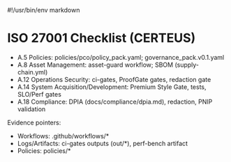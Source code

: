 #!/usr/bin/env markdown

# ISO 27001 Checklist (CERTEUS)

- A.5 Policies: policies/pco/policy_pack.yaml; governance_pack.v0.1.yaml
- A.8 Asset Management: asset-guard workflow; SBOM (supply-chain.yml)
- A.12 Operations Security: ci-gates, ProofGate gates, redaction gate
- A.14 System Acquisition/Development: Premium Style Gate, tests, SLO/Perf gates
- A.18 Compliance: DPIA (docs/compliance/dpia.md), redaction, PNIP validation

Evidence pointers:
- Workflows: .github/workflows/*
- Logs/Artifacts: ci-gates outputs (out/*), perf-bench artifact
- Policies: policies/*


